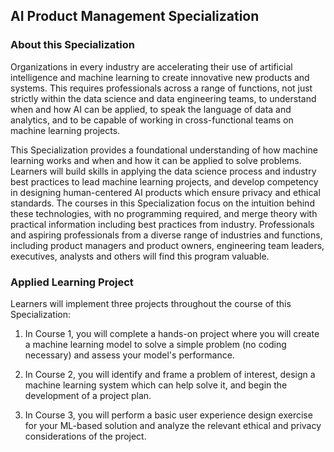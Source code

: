 ## AI Product Management Specialization

### About this Specialization


Organizations in every industry are accelerating their use of artificial intelligence and machine learning to create innovative new products and systems.  This requires professionals across a range of functions, not just strictly within the data science and data engineering teams, to understand when and how AI can be applied, to speak the language of data and analytics, and to be capable of working in cross-functional teams on machine learning projects.

This Specialization provides a foundational understanding of how machine learning works and when and how it can be applied to solve problems.  Learners will build skills in applying the data science process and industry best practices to lead machine learning projects, and develop competency in designing human-centered AI products which ensure privacy and ethical standards. The courses in this Specialization focus on the intuition behind these technologies, with no programming required, and merge theory with practical information including best practices from industry.  Professionals and aspiring professionals from a diverse range of industries and functions, including product managers and product owners, engineering team leaders, executives, analysts and others will find this program valuable.   

### Applied Learning Project

Learners will implement three projects throughout the course of this Specialization:

1) In Course 1, you will complete a hands-on project where you will create a machine learning model to solve a simple problem (no coding necessary) and assess your model's performance.

2) In Course 2, you will identify and frame a problem of interest, design a machine learning system which can help solve it, and begin the development of a project plan.

3) In Course 3, you will perform a basic user experience design exercise for your ML-based solution and analyze the relevant ethical and privacy considerations of the project.
